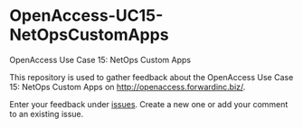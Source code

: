 # OpenAccess-UC15-NetOpsCustomApps
OpenAccess Use Case 15: NetOps Custom Apps

This repository is used to gather feedback about the OpenAccess Use Case 15: NetOps Custom Apps on http://openaccess.forwardinc.biz/.

Enter your feedback under [issues](https://github.com/CA-APM/OpenAccess-UC15-NetOpsCustomApps/issues). Create a new one or add your comment to an existing issue.
